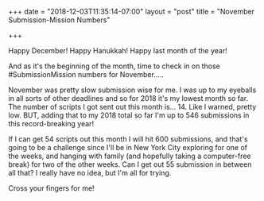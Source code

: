 +++
date = "2018-12-03T11:35:14-07:00"
layout = "post"
title = "November Submission-Mission Numbers"

+++

Happy December! Happy Hanukkah! Happy last month of the year!

And as it's the beginning of the month, time to check in on those #SubmissionMission numbers for November.....

November was pretty slow submission wise for me. I was up to my eyeballs in all sorts of other deadlines and so for 2018 it's my lowest month so far. The number of scripts I got sent out this month is... 14. Like I warned, pretty low. BUT, adding that to my 2018 total so far I'm up to 546 submissions in this record-breaking year! 

If I can get 54 scripts out this month I will hit 600 submissions, and that's going to be a challenge since I'll be in New York City exploring for one of the weeks, and hanging with family (and hopefully taking a computer-free break) for two of the other weeks. Can I get out 55 submission in between all that? I really have no idea, but I'm all for trying.

Cross your fingers for me! 